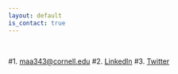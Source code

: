 ```yaml
---
layout: default
is_contact: true
---
```


<br>

#1. [maa343@cornell.edu](mailto:maa343@cornell.edu)
#2. [LinkedIn](https://www.linkedin.com/in/mariaantoniak)
#3. [Twitter](https://twitter.com/maria_antoniak)

<br>
